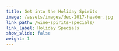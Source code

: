 ```yaml
---
title: Get into the Holiday Spirits
image: /assets/images/dec-2017-header.jpg
link_path: /wine-spirits-specials/
link_label: Holiday Specials
show_slide: false
weight: 1
---
```



